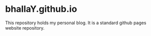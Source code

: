 # bhallaY.github.io

This repository holds my personal blog. It is a standard github pages website repository. 
